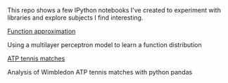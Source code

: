 
This repo shows a few IPython notebooks I've created to experiment with libraries and explore subjects I find interesting.


[Function approximation](https://github.com/solajozsef/ipython-notebooks/blob/main/FunnyFunctionApproxNN.ipynb) 

Using a multilayer perceptron model to learn a function distribution

[ATP tennis matches](https://github.com/solajozsef/ipython-notebooks/blob/main/AtpWimbledonPandas.ipynb)

Analysis of Wimbledon ATP tennis matches with python pandas
